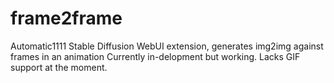 # frame2frame
Automatic1111 Stable Diffusion WebUI extension, generates img2img against frames in an animation
Currently in-delopment but working. Lacks GIF support at the moment.